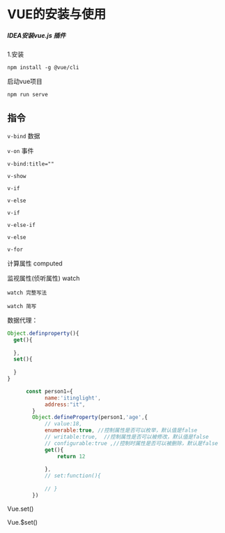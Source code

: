 # VUE的安装与使用

##### IDEA安装vue.js 插件

1.安装

```
npm install -g @vue/cli
```

启动vue项目

```
npm run serve
```







## 指令

`v-bind` 数据

`v-on` 事件

```
v-bind:title=""
```

`v-show`

`v-if`

`v-else`



`v-if`

`v-else-if`

`v-else`



`v-for`





计算属性 computed

监视属性(侦听属性) watch

```
watch 完整写法

watch 简写
```





数据代理：

```javascript
Object.definproperty(){
  get(){
    
  },
  set(){
    
  }
}

      const person1={
            name:'itinglight',
            address:"it",
        }
        Object.defineProperty(person1,'age',{
            // value:18,
            enumerable:true, //控制属性是否可以枚举，默认值是false
            // writable:true,  //控制属性是否可以被修改，默认值是false
            // configurable:true ,//控制时属性是否可以被删除，默认是false
            get(){
                return 12
           
            },
            // set:function(){
                
            // }
        })
```

Vue.set()

Vue.$set()

